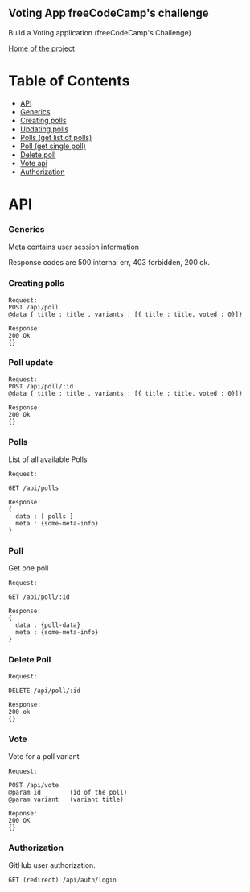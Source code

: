 ## Voting App freeCodeCamp's challenge

 Build a Voting application (freeCodeCamp's Challenge)

[Home of the project](https://votingapp-freecodecamp.herokuapp.com/app)

# Table of Contents
  * [API](#api)
  * [Generics](#generics)
  * [Creating polls](#poll-create)
  * [Updating polls](#poll-update)
  * [Polls (get list of polls)](#polls)
  * [Poll (get single poll)](#poll)
  * [Delete poll](#delete)
  * [Vote api](#vote)
  * [Authorization](#authorization)


# API <a name="api"></a>

### Generics <a name="generics"></a>

Meta contains user session information

Response codes are 500 internal err,  403 forbidden, 200 ok.


### Creating polls <a name="poll-create"></a>

```
Request:
POST /api/poll
@data { title : title , variants : [{ title : title, voted : 0}]}

Response:
200 Ok
{}
```

### Poll update <a name="poll-update"></a>

```
Request:
POST /api/poll/:id
@data { title : title , variants : [{ title : title, voted : 0}]}

Response:
200 Ok
{}
```


### Polls <a name="polls"></a>

List of all available Polls

```
Request:

GET /api/polls

Response:
{
  data : [ polls ]
  meta : {some-meta-info}
}

```

### Poll <a name="poll"></a>

Get one poll

```
Request:

GET /api/poll/:id

Response:
{
  data : {poll-data}
  meta : {some-meta-info}
}
```

### Delete Poll <a name="delete"></a>


```
Request:

DELETE /api/poll/:id

Response:
200 ok
{}
```

### Vote <a name="vote"></a>

Vote for a poll variant

```
Request:

POST /api/vote
@param id        (id of the poll)
@param variant   (variant title)

Reponse:
200 OK
{}
```

### Authorization <a name="authorization"></a>

GitHub user authorization.

```
GET (redirect) /api/auth/login
```
